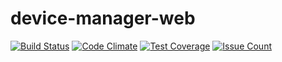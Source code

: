 # device-manager-web

[![Build Status](https://travis-ci.org/elevenetc/device-manager-back-end.svg?branch=master)](https://travis-ci.org/elevenetc/device-manager-back-end)
[![Code Climate](https://codeclimate.com/github/elevenetc/device-manager-back-end/badges/gpa.svg)](https://codeclimate.com/github/elevenetc/device-manager-back-end)
[![Test Coverage](https://codeclimate.com/github/elevenetc/device-manager-back-end/badges/coverage.svg)](https://codeclimate.com/github/elevenetc/device-manager-back-end/coverage)
[![Issue Count](https://codeclimate.com/github/elevenetc/device-manager-back-end/badges/issue_count.svg)](https://codeclimate.com/github/elevenetc/device-manager-back-end)
